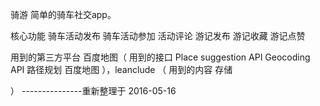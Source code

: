 骑游
简单的骑车社交app。

核心功能
骑车活动发布
骑车活动参加
活动评论
游记发布
游记收藏
游记点赞

用到的第三方平台
百度地图（
用到的接口
    Place suggestion API
    Geocoding API
    路径规划
    百度地图
），leanclude
（
用到的内容
存储

）
---------------重新整理于 2016-05-16




